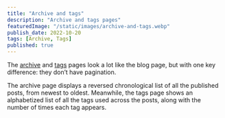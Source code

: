 ```yaml
---
title: "Archive and tags"
description: "Archive and tags pages"
featuredImage: "/static/images/archive-and-tags.webp"
publish_date: 2022-10-20
tags: [Archive, Tags]
published: true
---
```


The [archive](/posts) and [tags](/tags) pages look a lot like the blog page, but with one key difference: they don’t have pagination.

The archive page displays a reversed chronological list of all the published posts, from newest to oldest. Meanwhile, the tags page shows an alphabetized list of all the tags used across the posts, along with the number of times each tag appears.
